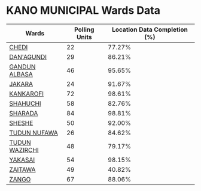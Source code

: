 
# KANO MUNICIPAL Wards Data

| Wards | Polling Units | Location Data Completion (%) |
| ---- | ----- | ------- |
| [CHEDI](./wards/4560-chedi) | 22 | 77.27% |
| [DAN'AGUNDI](./wards/4561-dan'agundi) | 29 | 86.21% |
| [GANDUN ALBASA](./wards/4562-gandun-albasa) | 46 | 95.65% |
| [JAKARA](./wards/4563-jakara) | 24 | 91.67% |
| [KANKAROFI](./wards/4564-kankarofi) | 72 | 98.61% |
| [SHAHUCHI](./wards/4565-shahuchi) | 58 | 82.76% |
| [SHARADA](./wards/4566-sharada) | 84 | 98.81% |
| [SHESHE](./wards/4567-sheshe) | 50 | 92.00% |
| [TUDUN NUFAWA](./wards/4568-tudun-nufawa) | 26 | 84.62% |
| [TUDUN WAZIRCHI](./wards/4569-tudun-wazirchi) | 48 | 79.17% |
| [YAKASAI](./wards/4570-yakasai) | 54 | 98.15% |
| [ZAITAWA](./wards/4571-zaitawa) | 49 | 40.82% |
| [ZANGO](./wards/4572-zango) | 67 | 88.06% |




